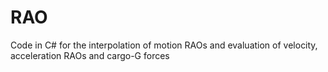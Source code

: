 # RAO
Code in C# for the interpolation of motion RAOs and evaluation of velocity, acceleration RAOs and cargo-G forces 
